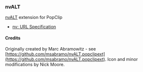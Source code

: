 ### nvALT

[nvALT](http://brettterpstra.com/project/nvalt/) extension for PopClip

* [nv: URL Specification](https://github.com/scrod/nv/wiki/nv)

#### Credits

Originally created by Marc Abramowitz - see [https://github.com/msabramo/nvALT.popclipext](https://github.com/msabramo/nvALT.popclipext).  Icon and minor modifications by Nick Moore.
